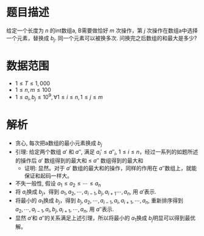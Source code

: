 # 题目描述
给定一个长度为 $n$ 的int数组a, B需要做恰好 $m$ 次操作，第 $j$ 次操作在数组a中选择一个元素，替换成 $b_j$. 同一个元素可以被换多次. 问换完之后数组的和最大是多少?

# 数据范围
- $1 \le T \le 1,000$
- $1 \le n, m \le 100$
- $1 \le a_i, b_j \le 10^9, \forall 1 \le i \le n, 1 \le j \le m$

# 解析
- 贪心, 每次把a数组的最小元素换成 $b_j$
- 引理: 给定两个数组 $a'$ 和 $a''$, 满足 $a_i' \le a''_i$, $1 \le i \le n$，经过一系列的如题所述的操作后 $a'$ 数组得到的最大和 $\le$ $a''$ 数组得到的最大和
    - 证明: 显然。对于 $a'$ 数组的最大和的操作，同样的作用在 $a''$数组上，就能保证和起码一样大。
- 不失一般性, 假设 $a_1 \le a_2 \le \cdots \le a_n$
- 将 $a_i$换成 $b_j$，得到 $a_1, a_2, \cdots, a_{i-1}, b_j, a_{i+1}\cdots, a_n$, 用 $a'$表示.
- 将最小的 $a_1$换成 $b_j$，得到 $b_j, a_2, \cdots, a_{i-1}, a_i, a_{i+1}, \cdots, a_n$, 重新排序得到 $a_2, \cdots, a_{i-1}, a_i, b_j, a_{i+1}, \cdots, a_n$, 用 $a''$表示.
- 显然 $a'$和 $a''$的关系满足上述引理，所以将最小的 $a_1$换成 $b_j$明显可以得到最优解。
​
